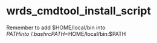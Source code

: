 # wrds_cmdtool_install_script

Remember to add $HOME/local/bin into $PATH into ~/.bashrc
PATH=$HOME/local/bin:$PATH


